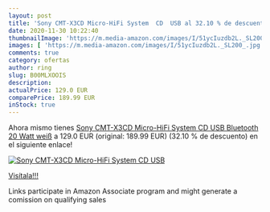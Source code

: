 ```yaml
---
layout: post
title: 'Sony CMT-X3CD Micro-HiFi System  CD  USB al 32.10 % de descuento'
date: 2020-11-30 10:22:40
thumbnailImage: 'https://m.media-amazon.com/images/I/51ycIuzdb2L._SL200_.jpg'
images: [ 'https://m.media-amazon.com/images/I/51ycIuzdb2L._SL200_.jpg' ]
comments: true
category: ofertas
author: ring
slug: B00MLXOOIS
description:
actualPrice: 129.0 EUR
comparePrice: 189.99 EUR
inStock: true
---
```


Ahora mismo tienes [Sony CMT-X3CD Micro-HiFi System  CD  USB  Bluetooth  20 Watt  weiß](https://www.amazon.de/dp/B00MLXOOIS/?tag=tolees0ca-21) a 129.0 EUR (original: 189.99 EUR) (32.10 %  de descuento) en el siguiente enlace!

[![Sony CMT-X3CD Micro-HiFi System  CD  USB](https://m.media-amazon.com/images/I/51ycIuzdb2L._SL200_.jpg)](https://www.amazon.de/dp/B00MLXOOIS/?tag=tolees0ca-21)

[Visítala!!!](https://www.amazon.de/dp/B00MLXOOIS/?tag=tolees0ca-21)

Links participate in Amazon Associate program and might generate a comission on qualifying sales
